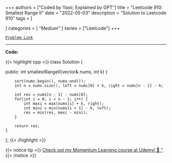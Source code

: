 
+++
authors = ["Coded by Yasir, Explained by GPT"]
title = "Leetcode 910: Smallest Range II"
date = "2022-05-03"
description = "Solution to Leetcode 910"
tags = [
    
]
categories = [
    "Medium"
]
series = ["Leetcode"]
+++



[`Problem Link`](https://leetcode.com/problems/smallest-range-ii/description/)

---

**Code:**

{{< highlight cpp >}}
class Solution {

public:
    int smallestRangeII(vector<int>& nums, int k) {
        
        sort(nums.begin(), nums.end());
        int n = nums.size(), left = nums[0] + k, right = nums[n - 1] - k;
        
        int res = nums[n - 1] - nums[0];
        for(int i = 0; i < n - 1; i++) {
            int maxi = max(nums[i] + k, right);
            int mini = min(nums[i + 1] - k, left);
            res = min(res, maxi - mini);
        }
        
        return res;
    }
    
};
{{< /highlight >}}


{{< notice tip >}}
[Check out my Momentum Learning course at Udemy! 🚀 "](https://www.udemy.com/course/blind-75-the-data-structures-and-algorithms-essentials/)
{{< /notice >}}

